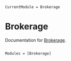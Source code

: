 ```@meta
CurrentModule = Brokerage
```

# Brokerage

Documentation for [Brokerage](https://github.com/aaron-wheeler/Brokerage.jl).

```@index
```

```@autodocs
Modules = [Brokerage]
```
